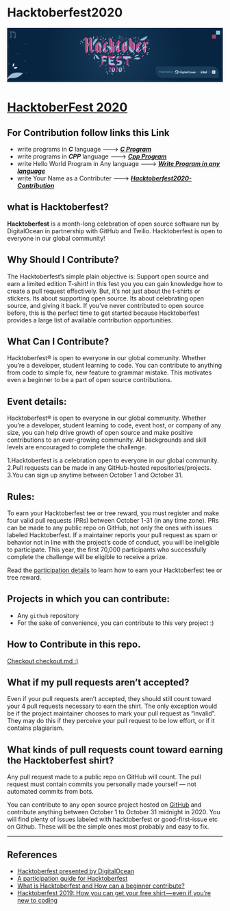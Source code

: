 # Hacktoberfest2020
<img src="https://github.com/WinterSoldier13/Hacktoberfest/blob/master/images/banner2.png?raw=true">


# [HacktoberFest 2020](https://hacktoberfest.digitalocean.com/)



## For Contribution follow links this Link
 - write programs in ***C*** language          ---> [***C Program***](https://github.com/DSC-COEA-Ambajogai/Hactoberfest2020/tree/main/c_program)<br>
 - write programs in ***CPP*** language        ---> [***Cpp Program***](https://github.com/DSC-COEA-Ambajogai/Hactoberfest2020/tree/main/cpp_program)<br>
  - write Hello World Program in Any language   ---> [***Write Program in any language***](https://github.com/DSC-COEA-Ambajogai/Hacktoberfest2020/tree/main/Write_Program_in_any_lang)<br>
 - write Your Name as a Contributer   ---> [***Hacktoberfest2020-Contribution***](https://github.com/DSC-COEA-Ambajogai/Hactoberfest2020/blob/main/HacktoberFest2020-Contribution.md)

## what is Hacktoberfest?
**Hacktoberfest** is a month-long celebration of open source software run by DigitalOcean in partnership with GitHub and Twilio. Hacktoberfest is open to everyone in our global community!

## Why Should I Contribute?

The Hacktoberfest’s simple plain objective is:
Support open source and earn a limited edition T-shirt!
in this fest you you can gain knowledge how to create a pull request effectively.
But, it’s not just about the t-shirts or stickers. Its about supporting open source. Its about celebrating open source, and giving it back. If you’ve never contributed to open source before, this is the perfect time to get started because Hacktoberfest provides a large list of available contribution opportunities.

## What Can I Contribute?

Hacktoberfest® is open to everyone in our global community. Whether you’re a developer, student learning to code. You can contribute to anything from code to simple fix, new feature to grammar mistake. This motivates even a beginner to be a part of open source contributions.

## Event details:
Hacktoberfest® is open to everyone in our global community. Whether you’re a developer, student learning to code, event host, or company of any size, you can help drive growth of open source and make positive contributions to an ever-growing community. All backgrounds and skill levels are encouraged to complete the challenge.

1.Hacktoberfest is a celebration open to everyone in our global community.<br>
2.Pull requests can be made in any GitHub-hosted repositories/projects.<br>
3.You can sign up anytime between October 1 and October 31.<br>

## Rules:
 To earn your Hacktoberfest tee or tree reward, you must register and make four valid pull requests (PRs) between October 1-31 (in any time zone). PRs can be made to any public repo on GitHub, not only the ones with issues labeled Hacktoberfest. If a maintainer reports your pull request as spam or behavior not in line with the project’s code of conduct, you will be ineligible to participate. This year, the first 70,000 participants who successfully complete the challenge will be eligible to receive a prize.

Read the [participation details](https://hacktoberfest.digitalocean.com/details) to learn how to earn your Hacktoberfest tee or tree reward.


## Projects in which you can contribute:
- Any `github` repository 
- For the sake of convenience, you can contribute to this very project :)

## How to Contribute in this repo.

[Checkout checkout.md :)](https://github.com/DSC-COEA-Ambajogai/Hactoberfest2020/blob/main/checkout.md)

## What if my pull requests aren’t accepted?

Even if your pull requests aren’t accepted, they should still count toward your 4 pull requests necessary to earn the shirt. The only exception would be if the project maintainer chooses to mark your pull request as “invalid”. They may do this if they perceive your pull request to be low effort, or if it contains plagiarism.

## What kinds of pull requests count toward earning the Hacktoberfest shirt?
Any pull request made to a public repo on GitHub will count. The pull request must contain commits you personally made yourself — not automated commits from bots.

You can contribute to any open source project hosted on [GitHub](github.com) and contribute anything between October 1 to October 31 midnight in 2020. You will find plenty of issues labeled with hacktoberfest or good-first-issue etc on Github. These will be the simple ones most probably and easy to fix.


---
## References

- [Hacktoberfest presented by DigitalOcean](https://hacktoberfest.digitalocean.com/)
- [A participation guide for Hacktoberfest](https://dev.to/zenika/a-participation-guide-for-hacktoberfest-19c1)
- [What is Hacktoberfest and How can a beginner contribute?](https://medium.com/@bawantharathnayaka/what-is-hacktoberfest-and-how-can-a-beginner-contribute-39cf2081804e)
- [Hacktoberfest 2019: How you can get your free shirt — even if you’re new to coding](https://www.freecodecamp.org/news/hacktoberfest-2018-how-you-can-get-your-free-shirt-even-if-youre-new-to-coding-96080dd0b01b/)




